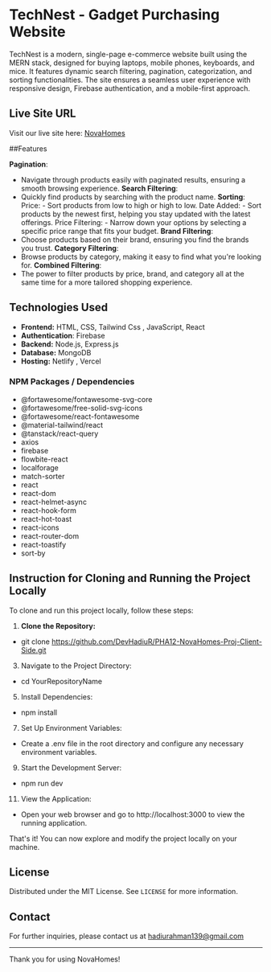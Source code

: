 # TechNest - Gadget Purchasing Website

TechNest is a modern, single-page e-commerce website built using the MERN stack, designed for buying laptops, mobile phones, keyboards, and mice. It features dynamic search filtering, pagination, categorization, and sorting functionalities. The site ensures a seamless user experience with responsive design, Firebase authentication, and a mobile-first approach.


## Live Site URL
Visit our live site here: [NovaHomes](https://technest-project.netlify.app/)


##Features

**Pagination**:
- Navigate through products easily with paginated results, ensuring a smooth browsing experience.
**Search Filtering**: 
- Quickly find products by searching with the product name.
**Sorting**:
  Price: - Sort products from low to high or high to low.
  Date Added: - Sort products by the newest first, helping you stay updated with the latest offerings.
  Price Filtering: - Narrow down your options by selecting a specific price range that fits your budget.
**Brand Filtering**:
- Choose products based on their brand, ensuring you find the brands you trust.
**Category Filtering**:
- Browse products by category, making it easy to find what you're looking for.
**Combined Filtering**:
- The power to filter products by price, brand, and category all at the same time for a more tailored shopping experience.


## Technologies Used
- **Frontend:** HTML, CSS, Tailwind Css , JavaScript, React
- **Authentication**: Firebase
- **Backend:** Node.js, Express.js
- **Database:** MongoDB
- **Hosting:** Netlify , Vercel

### NPM Packages / Dependencies
- @fortawesome/fontawesome-svg-core
- @fortawesome/free-solid-svg-icons
- @fortawesome/react-fontawesome
- @material-tailwind/react
- @tanstack/react-query
- axios
- firebase
- flowbite-react
- localforage
- match-sorter
- react
- react-dom
- react-helmet-async
- react-hook-form
- react-hot-toast
- react-icons
- react-router-dom
- react-toastify
- sort-by



## Instruction for Cloning and Running the Project Locally

To clone and run this project locally, follow these steps:

1. **Clone the Repository:**
   
  - git clone https://github.com/DevHadiuR/PHA12-NovaHomes-Proj-Client-Side.git

3. Navigate to the Project Directory:

  - cd YourRepositoryName

5. Install Dependencies:

  - npm install

7. Set Up Environment Variables:

  - Create a .env file in the root directory and configure any necessary environment variables.

9. Start the Development Server:

  - npm run dev

11. View the Application:

- Open your web browser and go to http://localhost:3000 to view the running application.


That's it! You can now explore and modify the project locally on your machine.


## License
Distributed under the MIT License. See `LICENSE` for more information.

## Contact
For further inquiries, please contact us at hadiurahman139@gmail.com

---

Thank you for using NovaHomes!
